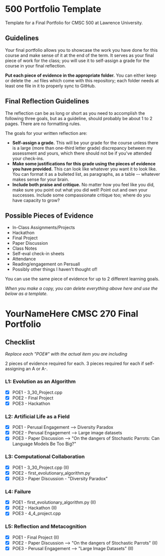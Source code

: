 # 500 Portfolio Template

Template for a Final Portfolio for CMSC 500 at Lawrence University.

## Guidelines

Your final portfolio allows you to showcase the work you have done for this course and make sense of it at the end of the term. It serves as your final piece of work for the class; you will use it to self-assign a grade for the course in your final reflection. 

**Put each piece of evidence in the appropriate folder.** You can either keep or delete the `.md` files which come with this repository; each folder needs at least one file in it to properly sync to GitHub. 

## Final Reflection Guidelines

The reflection can be as long or short as you need to accomplish the following three goals, but as a guideline, should probably be about 1 to 2 pages. There are no formatting rules. 

The goals for your written reflection are:

- **Self-assign a grade.** This will be your grade for the course unless there is a large (more than one-third letter grade) discrepancy between my assessment and yours, which there should not be if you've attended your check-ins.
- **Make some justifications for this grade using the pieces of evidence you have provided.** This can look like whatever you want it to look like. You can format it as a bulleted list, as paragraphs, as a table -- whatever makes sense for your brain.
- **Include both praise and critique.** No matter how you feel like you did, make sure you point out what you did well! Point out and own your successes. Include some compassionate critique too; where do you have capacity to grow? 


## Possible Pieces of Evidence

- In-Class Assignments/Projects 
- Hackathon 
- Final Project
- Paper Discussion 
- Class Notes
- Self-eval check-in sheets 
- Attendance
- Reading/engagement on Persuall 
- Possibly other things I haven't thought of!

You can use the same piece of evidence for up to 2 different learning goals. 

_When you make a copy, you can delete everything above here and use the below as a template._

# YourNameHere CMSC 270 Final Portfolio

## Checklist

_Replace each "POE#" with the actual item you are including_

2 pieces of evidence required for each. 3 pieces required for each if self-assigning an A or A-. 

### L1: Evolution as an Algorithm
- [X] POE1 - 3_30_Project.cpp
- [X] POE2 - Final Project
- [X] POE3 - Hackathon

### L2: Artificial Life as a Field

- [X] POE1 - Perusal Engagement --> Diversity Paradox
- [X] POE2 - Perusal Engagement --> Large image datasets
- [X] POE3 - Paper Discussion --> "On the dangers of Stochastic Parrots: Can Language Models Be Too Big?"

### L3: Computational Collaboration

- [X] POE1 - 3_30_Project.cpp (II)
- [X] POE2 - first_evolutionary_algorithm.py
- [X] POE3 - Paper Discussion - "Diversity Paradox"

### L4: Failure

- [X] POE1 - first_evolutionary_algorithm.py (II)
- [X] POE2 - Hackathon (II)
- [X] POE3 - 4_4_project.cpp 

### L5: Reflection and Metacognition

- [X] POE1 - Final Project (II)
- [X] POE2 - Paper Discussion --> "On the dangers of Stochastic Parrots" (II)
- [X] POE3 - Perusal Engagement --> "Large Image Datasets" (II)

